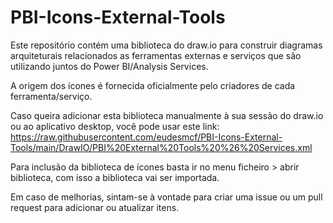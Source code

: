 # PBI-Icons-External-Tools

Este repositório contém uma biblioteca do draw.io para construir diagramas arquiteturais relacionados as ferramentas externas e serviços que são utilizando juntos do  Power BI/Analysis Services.

A origem dos ícones é fornecida oficialmente pelo criadores de cada ferramenta/serviço.

Caso queira adicionar esta biblioteca manualmente à sua sessão do draw.io ou ao aplicativo desktop, você pode usar este link: https://raw.githubusercontent.com/eudesmcf/PBI-Icons-External-Tools/main/DrawIO/PBI%20External%20Tools%20%26%20Services.xml

Para inclusão da biblioteca de ícones basta ir no menu ficheiro > abrir biblioteca, com isso a biblioteca vai ser importada.

Em caso de melhorias, sintam-se à vontade para criar uma issue ou um pull request para adicionar ou atualizar itens.
